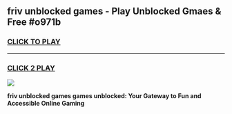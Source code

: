 
## friv unblocked games - Play Unblocked Gmaes & Free #o971b
<h3>
<a href="https://news.freeplayer.one?title=friv_unblocked_games&ref=03M">CLICK TO PLAY</a></h3>
<hr>

<h3>
<a href="https://news.freeplayer.one?title=friv_unblocked_games&ref=03M">CLICK 2 PLAY</a>
  
</h3>

<a href="https://news.freeplayer.one?title=friv_unblocked_games&ref=03M"><img src="https://clearcache.store/games.png"></a>


**friv unblocked games games unblocked: Your Gateway to Fun and Accessible Online Gaming**
